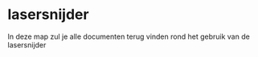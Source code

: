 # lasersnijder
In deze map zul je alle documenten terug vinden rond het gebruik van de lasersnijder
